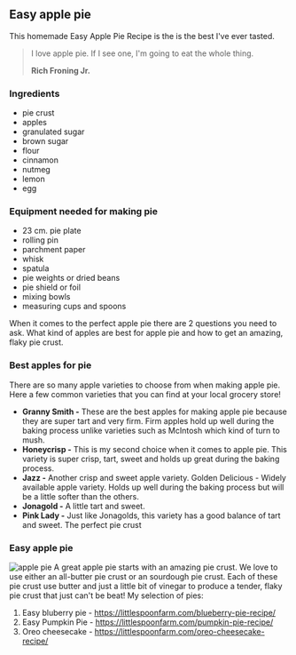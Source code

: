 ## Easy apple pie
This homemade Easy Apple Pie Recipe is the is the best I've ever tasted.
>I love apple pie. If I see one, I'm going to eat the whole thing.
>
>**Rich Froning Jr.**

### Ingredients
* pie crust
* apples
* granulated sugar
* brown sugar
* flour
* cinnamon
* nutmeg
* lemon
* egg

### Equipment needed for making pie
* 23 cm. pie plate 
* rolling pin
* parchment paper
* whisk
* spatula
* pie weights or dried beans
* pie shield or foil
* mixing bowls
* measuring cups and spoons

When it comes to the perfect apple pie there are 2 questions you need to ask. What kind of apples are best for apple pie and how to get an amazing, flaky pie crust.

### Best apples for pie
There are so many apple varieties to choose from when making apple pie. Here a few common varieties that you can find at your local grocery store!
* **Granny Smith -** These are the best apples for making apple pie because they are super tart and very firm. Firm apples hold up well during the baking process unlike varieties such as McIntosh which kind of turn to mush.
* **Honeycrisp -** This is my second choice when it comes to apple pie. This variety is super crisp, tart, sweet and holds up great during the baking process.
* **Jazz -** Another crisp and sweet apple variety.
Golden Delicious - Widely available apple variety. Holds up well during the baking process but will be a little softer than the others.
* **Jonagold -** A little tart and sweet.
* **Pink Lady -** Just like Jonagolds, this variety has a good balance of tart and sweet.
The perfect pie crust
### Easy apple pie
![apple pie](easy-apple-pie.jpg)
A great apple pie starts with an amazing pie crust. We love to use either an all-butter pie crust or an sourdough pie crust. Each of these pie crust use butter and just a little bit of vinegar to produce a tender, flaky pie crust that just can't be beat!
My selection of pies:
1. Easy bluberry pie - https://littlespoonfarm.com/blueberry-pie-recipe/
2. Easy Pumpkin Pie - https://littlespoonfarm.com/pumpkin-pie-recipe/
3. Oreo cheesecake - https://littlespoonfarm.com/oreo-cheesecake-recipe/